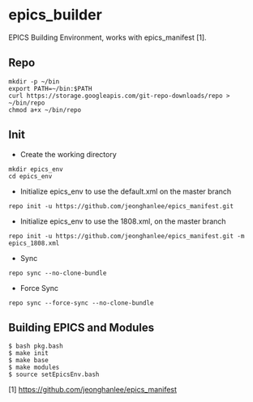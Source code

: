 # epics_builder

EPICS Building Environment, works with epics_manifest [1].


## Repo

```
mkdir -p ~/bin
export PATH=~/bin:$PATH
curl https://storage.googleapis.com/git-repo-downloads/repo > ~/bin/repo
chmod a+x ~/bin/repo
```


## Init

* Create the working directory
```
mkdir epics_env
cd epics_env
```

* Initialize epics_env to use the default.xml on the master branch

```
repo init -u https://github.com/jeonghanlee/epics_manifest.git
```


* Initialize epics_env to use the 1808.xml, on the master branch
```
repo init -u https://github.com/jeonghanlee/epics_manifest.git -m epics_1808.xml
```


* Sync
```
repo sync --no-clone-bundle
```
* Force Sync
```
repo sync --force-sync --no-clone-bundle
```



## Building EPICS and Modules


```
$ bash pkg.bash
$ make init
$ make base
$ make modules
$ source setEpicsEnv.bash
```


[1] https://github.com/jeonghanlee/epics_manifest